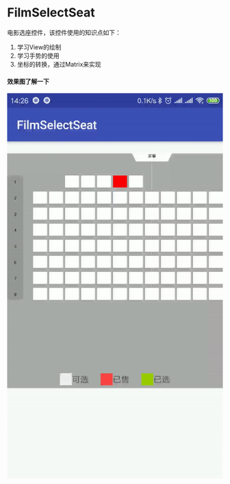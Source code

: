 # FilmSelectSeat
电影选座控件，该控件使用的知识点如下：
1. 学习View的绘制
2. 学习手势的使用
3. 坐标的转换，通过Matrix来实现

#### 效果图了解一下

![主要内容](/image/ezgif.com-video-to-gif.gif)
